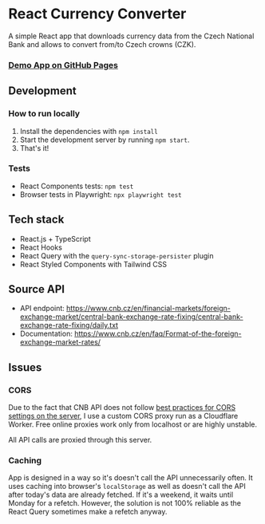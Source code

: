 # React Currency Converter
A simple React app that downloads currency data from the Czech National Bank and allows to convert from/to Czech crowns (CZK).

### [Demo App on GitHub Pages](https://ikvasnica.github.io/react-currencies/)

## Development
### How to run locally
1. Install the dependencies with `npm install`
2. Start the development server by running `npm start`.
3. That's it!

### Tests
- React Components tests: `npm test`
- Browser tests in Playwright: `npx playwright test`

## Tech stack
- React.js + TypeScript
- React Hooks
- React Query with the `query-sync-storage-persister` plugin
- React Styled Components with Tailwind CSS

## Source API
- API endpoint: https://www.cnb.cz/en/financial-markets/foreign-exchange-market/central-bank-exchange-rate-fixing/central-bank-exchange-rate-fixing/daily.txt
- Documentation: https://www.cnb.cz/en/faq/Format-of-the-foreign-exchange-market-rates/

## Issues
### CORS
Due to the fact that CNB API does not follow [best practices for CORS settings on the server](https://opendata.gov.cz/%C5%A1patn%C3%A1-praxe:chyb%C4%9Bj%C3%ADc%C3%AD-cors), I use a custom CORS proxy run as a Cloudflare Worker. Free online proxies work only from localhost or are highly unstable.

All API calls are proxied through this server.

### Caching
App is designed in a way so it's doesn't call the API unnecessarily often. It uses caching into browser's `localStorage` as well as doesn't call the API after today's data are already fetched. If it's a weekend, it waits until Monday for a refetch. However, the solution is not 100% reliable as the React Query sometimes make a refetch anyway.
